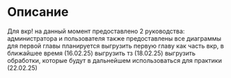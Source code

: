 # Описание
Для вкр!
на данный момент предоставлено 2 руководства: администратора и пользователя
также предоставлены все диаграммы для первой главы
планируется
выгрузить первую главу как часть вкр, в ближайшее время (16.02.25)
выгрузить тз (18.02.25)
выгрузить обработки, которые будут в дальнейшем использоваться для практики (22.02.25)
